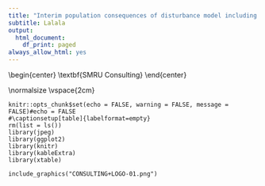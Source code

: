 ```yaml
---
title: "Interim population consequences of disturbance model including dynamic energy budget (iPCoD + DEB)"
subtitle: Lalala
output:
  html_document:
    df_print: paged
always_allow_html: yes
---
```


\begin{center}
\textbf{SMRU Consulting}
\end{center}

\normalsize
\vspace{2cm}


```{r setup, include=FALSE, quietly=T, warning=F}
knitr::opts_chunk$set(echo = FALSE, warning = FALSE, message = FALSE)#echo = FALSE
#\captionsetup[table]{labelformat=empty}
rm(list = ls())
library(jpeg)
library(ggplot2) 
library(knitr)
library(kableExtra)
library(xtable)
```

```{r, echo=F, out.height="15%", fig.align='center'}
include_graphics("CONSULTING+LOGO-01.png")
```
